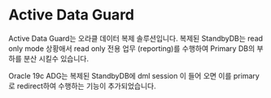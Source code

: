 <html>
<H1>Active Data Guard</H1>
  
<body>
Active Data Guard는 오라클 데이터 복제 솔루션입니다.
복제된 StandbyDB는 read only mode 상황애서 read only 전용 업무 (reporting)를 수행하여
Primary DB의 부하를 분산 시킬수 있습니다.

Oracle 19c ADG는 복제된 StandbyDB에 dml session 이 들어 오면 이를 primary로 redirect하여 수행하는 기능이 추가되었습니다.
</body>
</html>
